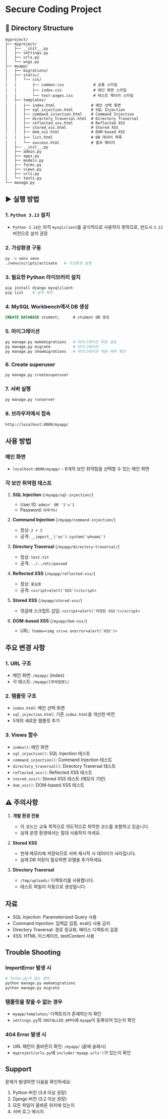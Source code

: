 # Secure Coding Project

## 📁 Directory Structure

```
myproject/
├── myproject/
│   ├── __init__.py
│   ├── settings.py
│   ├── urls.py
│   └── wsgi.py
├── myapp/
│   ├── migrations/
│   ├── static/
│   │   └── css/
│   │       ├── common.css             # 공통 스타일
│   │       ├── index.css              # 메인 화면 스타일
│   │       └── test-pages.css         # 테스트 페이지 스타일
│   ├── templates/
│   │   ├── index.html                # 메인 선택 화면
│   │   ├── sql_injection.html        # SQL Injection
│   │   ├── command_injection.html    # Command Injection
│   │   ├── directory_traversal.html  # Directory Traversal
│   │   ├── reflected_xss.html        # Reflected XSS
│   │   ├── stored_xss.html           # Stored XSS
│   │   ├── dom_xss.html              # DOM-based XSS
│   │   ├── list.html                 # DB 데이터 목록
│   │   └── success.html              # 결과 페이지
│   ├── __init__.py
│   ├── admin.py
│   ├── apps.py
│   ├── models.py
│   ├── forms.py
│   ├── views.py
│   ├── urls.py
│   └── tests.py
└── manage.py
```

## ▶️ 실행 방법

### 1. `Python 3.13` 설치
- `Python 3.14`는 아직 `mysqlclient`를 공식적으로 사용하지 못하므로, 반드시 `3.13` 버전으로 설치 권장

### 2. 가상환경 구동
```bash
py -m venv venv
./venv/scripts/activate   # 가상환경 실행
```

### 3. 필요한 Python 라이브러리 설치
```bash
pip install django mysqlclient
pip list    # 설치 확인
```

### 4. MySQL Workbench에서 DB 생성
```SQL
CREATE DATABASE student;      # student DB 생성
```

### 5. 마이그레이션
```bash
py manage.py makemigrations   # 마이그레이션 파일 생성
py manage.py migrate          # 마이그레이션
py manage.py showmigrations   # 마이그레이션 적용 여부 확인
```

### 6. Create superuser
```bash
py manage.py createsuperuser
```

### 7. 서버 실행
```bash
py manage.py runserver
```

### 8. 브라우저에서 접속
```
http://localhost:8000/myapp/
```

## 사용 방법

### 메인 화면
- `localhost:8000/myapp/` - 6개의 보안 취약점을 선택할 수 있는 메인 화면

### 각 보안 취약점 테스트
1. **SQL Injection** (`/myapp/sql-injection/`)
   - User ID: `admin' OR '1'='1`
   - Password: `아무거나`

2. **Command Injection** (`/myapp/command-injection/`)
   - 정상: `2 + 3`
   - 공격: `__import__('os').system('whoami')`

3. **Directory Traversal** (`/myapp/directory-traversal/`)
   - 정상: `test.txt`
   - 공격: `../../etc/passwd`

4. **Reflected XSS** (`/myapp/reflected-xss/`)
   - 정상: `홍길동`
   - 공격: `<script>alert('XSS')</script>`

5. **Stored XSS** (`/myapp/stored-xss/`)
   - 댓글에 스크립트 삽입: `<script>alert('저장된 XSS')</script>`

6. **DOM-based XSS** (`/myapp/dom-xss/`)
   - URL: `?name=<img src=x onerror=alert('XSS')>`


## 주요 변경 사항

### 1. URL 구조
- 메인 화면: `/myapp/` (index)
- 각 테스트: `/myapp/[취약점명]/`

### 2. 템플릿 구조
- `index.html`: 메인 선택 화면
- `sql_injection.html`: 기존 `index.html`을 개선한 버전
- 5개의 새로운 템플릿 추가

### 3. Views 함수
- `index()`: 메인 화면
- `sql_injection()`: SQL Injection 테스트
- `command_injection()`: Command Injection 테스트
- `directory_traversal()`: Directory Traversal 테스트
- `reflected_xss()`: Reflected XSS 테스트
- `stored_xss()`: Stored XSS 테스트 (메모리 기반)
- `dom_xss()`: DOM-based XSS 테스트

## ⚠️ 주의사항

1. **개발 환경 전용**
   - 이 코드는 교육 목적으로 의도적으로 취약한 코드를 포함하고 있습니다.
   - 실제 운영 환경에서는 절대 사용하지 마세요.

2. **Stored XSS**
   - 현재 메모리에 저장되므로 서버 재시작 시 데이터가 사라집니다.
   - 실제 DB 저장이 필요하면 모델을 추가하세요.

3. **Directory Traversal**
   - `/tmp/uploads/` 디렉토리를 사용합니다.
   - 테스트 파일이 자동으로 생성됩니다.

## 자료

- SQL Injection: Parameterized Query 사용
- Command Injection: 입력값 검증, eval() 사용 금지
- Directory Traversal: 경로 정규화, 베이스 디렉토리 검증
- XSS: HTML 이스케이프, textContent 사용

## Trouble Shooting

### ImportError 발생 시
```bash
# forms.py가 없는 경우
python manage.py makemigrations
python manage.py migrate
```

### 템플릿을 찾을 수 없는 경우
- `myapp/templates/` 디렉토리가 존재하는지 확인
- `settings.py`의 `INSTALLED_APPS`에 `myapp`이 등록되어 있는지 확인

### 404 Error 발생 시
- URL 패턴이 올바른지 확인: `/myapp/` (끝에 슬래시)
- `myproject/urls.py`에 `include('myapp.urls')`가 있는지 확인

## Support

문제가 발생하면 다음을 확인하세요:
1. Python 버전 (3.8 이상 권장)
2. Django 버전 (3.2 이상 권장)
3. 모든 파일이 올바른 위치에 있는지
4. 서버 로그 메시지